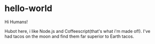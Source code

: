 # hello-world

Hi Humans!

Hubot here, i like Node.js and Coffeescript(that's what i'm made of!).
I've had tacos on the moon and find them far superior to Earth tacos.
